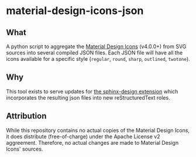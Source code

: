# material-design-icons-json

## What

A python script to aggregate the
[Material Design Icons](https://github.com/google/material-design-icons/) (v4.0.0+)
from SVG sources into several compiled JSON files. Each JSON file will have all the
icons available for a specific style (`regular`, `round`, `sharp`, `outlined`,
`twotone`).

## Why

This tool exists to serve updates for
[the sphinx-design extension](https://github.com/executablebooks/sphinx-design)
which incorporates the resulting json files into new reStructuredText roles.

## Attribution

While this repository contains no actual copies of the Material Design Icons, it
does distribute (free-of-charge) under the Apache License v2 aggreement. Therefore, no actual changes are made to Material Design Icons' sources.
